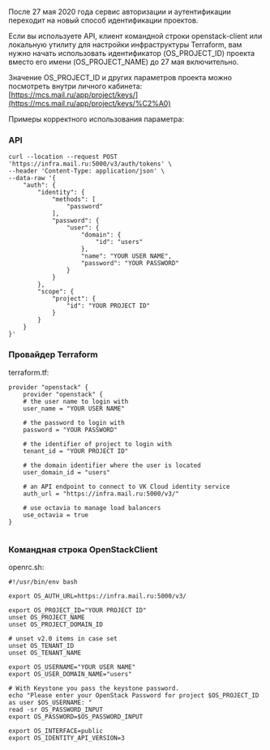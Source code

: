 После 27 мая 2020 года сервис авторизации и аутентификации переходит на новый способ идентификации проектов.

Если вы используете API, клиент командной строки openstack-client или локальную утилиту для настройки инфраструктуры Terraform, вам нужно начать использовать идентификатор (OS_PROJECT_ID) проекта вместо его имени (OS_PROJECT_NAME) до 27 мая включительно.

Значение OS_PROJECT_ID и других параметров проекта можно посмотреть внутри личного кабинета: [https://mcs.mail.ru/app/project/keys/](https://mcs.mail.ru/app/project/keys/%C2%A0)

Примеры корректного использования параметра:

### **API**

```
curl --location --request POST 'https://infra.mail.ru:5000/v3/auth/tokens' \
--header 'Content-Type: application/json' \
--data-raw '{
    "auth": {
        "identity": {
            "methods": [
                "password"
            ],
            "password": {
                "user": {
                    "domain": {
                        "id": "users"
                    },
                    "name": "YOUR USER NAME",
                    "password": "YOUR PASSWORD"
                }
            }
        },
        "scope": {
            "project": {
                "id": "YOUR PROJECT ID"
            }
        }
    }
}'
```

### **Провайдер Terraform**

terraform.tf:

```
provider "openstack" {
    provider "openstack" {
    # the user name to login with
    user_name = "YOUR USER NAME"

    # the password to login with
    password = "YOUR PASSWORD"

    # the identifier of project to login with
    tenant_id = "YOUR PROJECT ID"

    # the domain identifier where the user is located
    user_domain_id = "users"

    # an API endpoint to connect to VK Cloud identity service
    auth_url = "https://infra.mail.ru:5000/v3/"

    # use octavia to manage load balancers
    use_octavia = true
}


```

### **Командная строка OpenStackClient**

openrc.sh:

```
#!/usr/bin/env bash

export OS_AUTH_URL=https://infra.mail.ru:5000/v3/

export OS_PROJECT_ID="YOUR PROJECT ID"
unset OS_PROJECT_NAME
unset OS_PROJECT_DOMAIN_ID

# unset v2.0 items in case set
unset OS_TENANT_ID
unset OS_TENANT_NAME

export OS_USERNAME="YOUR USER NAME"
export OS_USER_DOMAIN_NAME="users"

# With Keystone you pass the keystone password.
echo "Please enter your OpenStack Password for project $OS_PROJECT_ID as user $OS_USERNAME: "
read -sr OS_PASSWORD_INPUT
export OS_PASSWORD=$OS_PASSWORD_INPUT

export OS_INTERFACE=public
export OS_IDENTITY_API_VERSION=3
```
